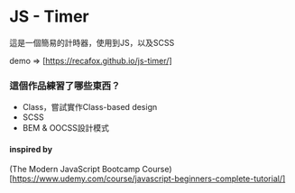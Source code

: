 # JS - Timer

這是一個簡易的計時器，使用到JS，以及SCSS

demo => [https://recafox.github.io/js-timer/]

### 這個作品練習了哪些東西？

- Class，嘗試實作Class-based design
- SCSS
- BEM & OOCSS設計模式

#### inspired by 

(The Modern JavaScript Bootcamp Course)[https://www.udemy.com/course/javascript-beginners-complete-tutorial/]
